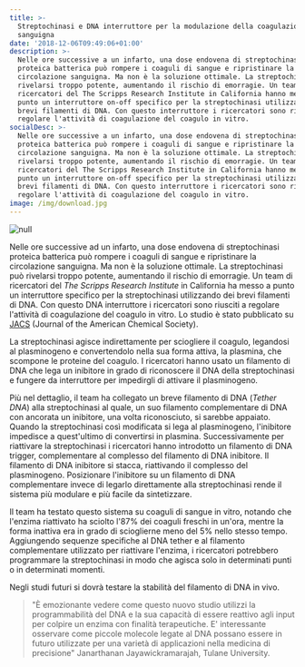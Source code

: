 ```yaml
---
title: >-
  Streptochinasi e DNA interruttore per la modulazione della coagulazione
  sanguigna
date: '2018-12-06T09:49:06+01:00'
description: >-
  Nelle ore successive a un infarto, una dose endovena di streptochinasi
  proteica batterica può rompere i coaguli di sangue e ripristinare la
  circolazione sanguigna. Ma non è la soluzione ottimale. La streptochinasi può
  rivelarsi troppo potente, aumentando il rischio di emorragie. Un team di
  ricercatori del The Scripps Research Institute in California hanno messo a
  punto un interruttore on-off specifico per la streptochinasi utilizzando dei
  brevi filamenti di DNA. Con questo interruttore i ricercatori sono riusciti a
  regolare l'attività di coagulazione del coagulo in vitro.
socialDesc: >-
  Nelle ore successive a un infarto, una dose endovena di streptochinasi
  proteica batterica può rompere i coaguli di sangue e ripristinare la
  circolazione sanguigna. Ma non è la soluzione ottimale. La streptochinasi può
  rivelarsi troppo potente, aumentando il rischio di emorragie. Un team di
  ricercatori del The Scripps Research Institute in California hanno messo a
  punto un interruttore on-off specifico per la streptochinasi utilizzando dei
  brevi filamenti di DNA. Con questo interruttore i ricercatori sono riusciti a
  regolare l'attività di coagulazione del coagulo in vitro.
image: /img/download.jpg
---
```

![null](/img/download.jpg)

Nelle ore successive ad un infarto, una dose endovena di streptochinasi proteica batterica può rompere i coaguli di sangue e ripristinare la circolazione sanguigna. Ma non è la soluzione ottimale. La streptochinasi può rivelarsi troppo potente, aumentando il rischio di emorragie. Un team di ricercatori del _The Scripps Research Institute_ in California ha messo a punto un interruttore specifico per la streptochinasi utilizzando dei brevi filamenti di DNA. Con questo DNA interruttore i ricercatori sono riusciti a regolare l'attività di coagulazione del coagulo in vitro. Lo studio è stato pubblicato su [JACS](https://pubs.acs.org/doi/10.1021/jacs.8b10166) (Journal of the American Chemical Society).

La streptochinasi agisce indirettamente per sciogliere il coagulo, legandosi al plasminogeno e convertendolo nella sua forma attiva, la plasmina, che scompone le proteine del coagulo. I ricercatori hanno usato un filamento di DNA che lega un inibitore in grado di riconoscere il DNA della streptochinasi e fungere da interruttore per impedirgli di attivare il plasminogeno.

Più nel dettaglio, il team ha collegato un breve filamento di DNA (_Tether DNA_) alla streptochinasi al quale, un suo filamento complementare di DNA con ancorata un inibitore, una volta riconosciuto, si sarebbe appaiato. Quando la streptochinasi così modificata si lega al plasminogeno, l'inibitore impedisce a quest'ultimo di convertirsi in plasmina. Successivamente per riattivare la streptochinasi i ricercatori hanno introdotto un filamento di DNA trigger, complementare al complesso del filamento di DNA inibitore. Il filamento di DNA inibitore si stacca, riattivando il complesso del plasminogeno. Posizionare l'inibitore su un filamento di DNA complementare invece di legarlo direttamente alla streptochinasi rende il sistema più modulare e più facile da sintetizzare.

Il team ha testato questo sistema su coaguli di sangue in vitro, notando che l'enzima riattivato ha sciolto l'87% dei coaguli freschi in un'ora, mentre la forma inattiva era in grado di scioglierne meno del 5% nello stesso tempo. Aggiungendo sequenze specifiche al DNA tether e al filamento complementare utilizzato per riattivare l'enzima, i ricercatori potrebbero programmare la streptochinasi in modo che agisca solo in determinati punti o in determinati momenti.

Negli studi futuri si dovrà testare la stabilità del filamento di DNA in vivo.

> "È emozionante vedere come questo nuovo studio utilizzi la programmabilità del DNA e la sua capacità di essere reattivo agli input per colpire un enzima con finalità terapeutiche. E' interessante osservare come piccole molecole legate al DNA possano essere in futuro utilizzate per una varietà di applicazioni nella medicina di precisione" Janarthanan Jayawickramarajah, Tulane University.
